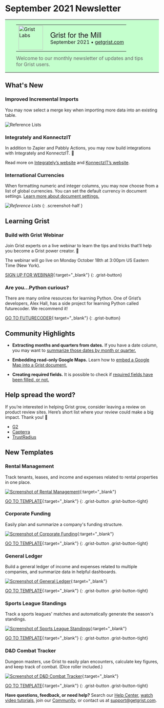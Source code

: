# September 2021 Newsletter

<style>
  /* restore some poorly overridden defaults */
  .newsletter-header .table {
    background-color: initial;
    border: initial;
  }
  .newsletter-header .table > tbody > tr > td {
    padding: initial;
    border: initial;
    vertical-align: initial;
  }
  .newsletter-header img.header-img {
    padding: initial;
    max-width: initial;
    display: initial;
    padding: initial;
    line-height: initial;
    background-color: initial;
    border: initial;
    border-radius: initial;
    margin: initial;
  }

  /* copy newsletter styles, with a prefix for sufficient specificity */
  .newsletter-header .header {
    border: none;
    padding: 0;
    margin: 0;
  }
  .newsletter-header table > tbody > tr > td.header-image {
    width: 80px;
    padding-right: 16px;
  }
  .newsletter-header table > tbody > tr > td.header-text {
    background-color: #c4ffcd;
    padding: 16px 36px;
  }
  .newsletter-header table.header-top {
    border: none;
    padding: 0;
    margin: 0;
    width: 100%;
  }
  .header-title {
    font-family: Helvetica Neue, Helvetica, Arial, sans-serif;
    font-size: 24px;
    line-height: 28px;
  }
  .header-month {
  }
  .header-welcome {
    margin-top: 12px;
    color: #666666;
  }
</style>
<div class="newsletter-header">
<table class="header" cellpadding="0" cellspacing="0" border="0"><tr>
  <td class="header-text">
    <table class="header-top"><tr>
      <td class="header-image">
        <a href="https://www.getgrist.com">
          <img class="header-img" src="/images/newsletters/grist-labs.png" width="80" height="80" alt="Grist Labs" border="0">
        </a>
      </td>
      <td class="header-top-text">
        <div class="header-title">Grist for the Mill</div>
        <div class="header-month">September 2021
          &#8226; <a href="https://www.getgrist.com/">getgrist.com</a></div>
      </td>
    </tr></table>
    <div class="header-welcome">
      Welcome to our monthly newsletter of updates and tips for Grist users.
    </div>
  </td>
</tr></table>
</div>

## What's New

### Improved Incremental Imports

You may now select a merge key when importing more data into an existing table.

![Reference Lists](../images/newsletters/2021-09/import-merge-keys.gif)

### Integrately and KonnectzIT

In addition to Zapier and Pabbly Actions, you may now build integrations with Integrately and KonnectzIT. 🚀

Read more on [Integrately’s website](https://integrately.com/integrations/grist) and [KonnectzIT’s website](https://konnectzit.com/).

### International Currencies

When formatting numeric and integer columns, you may now choose from a list of global currencies. You can set the default currency in document settings. [Learn more about document settings.](https://support.getgrist.com/creating-doc/#document-settings)

<span class="screenshot-large">*![Reference Lists](..\images\columns\columns-format-currency.png)*</span>
{: .screenshot-half }

## Learning Grist

### Build with Grist Webinar

Join Grist experts on a live webinar to learn the tips and tricks that’ll help you become a Grist power creator. 💪

The webinar will go live on Monday October 18th at 3:00pm US Eastern Time (New York).

[SIGN UP FOR WEBINAR](https://www.getgrist.com/learn-grist-webinar/){:target="\_blank"}
{: .grist-button}

### Are you...Python curious?

There are many online resources for learning Python. One of Grist’s developers, Alex Hall, has a side project for learning Python called futurecoder. We recommend it!

[GO TO FUTURECODER](https://futurecoder.io/){:target="\_blank"}
{: .grist-button}

## Community Highlights

* **Extracting months and quarters from dates.** If you have a date column, you may want to [summarize those dates by month or quarter.](https://community.getgrist.com/t/recipe-for-getting-months-and-quarters-from-dates/) 

* **Embedding read-only Google Maps.** Learn how to [embed a Google Map into a Grist document.](https://community.getgrist.com/t/how-to-embed-google-map-as-an-iframe/)

* **Creating required fields.** It is possible to check if [required fields have been filled, or not.](https://community.getgrist.com/t/how-to-make-the-mandatory-field/)  

## Help spread the word?
If you’re interested in helping Grist grow, consider leaving a review on product review sites. Here’s  short list where your review could make a big impact. Thank you! 🙏


* [G2](https://www.g2.com/products/grist/)
* [Capterra](https://www.capterra.com/p/232821/Grist/)
* [TrustRadius](https://www.trustradius.com/products/grist/)

## New Templates

### Rental Management

Track tenants, leases, and income and expenses related to rental properties in one place.

[![Screenshot of Rental Management](../images/newsletters/2021-09/rental-management.png)](https://templates.getgrist.com/5iMYwmESm33J/Rental-Management){:target="\_blank"}

[GO TO TEMPLATE](https://templates.getgrist.com/5iMYwmESm33J/Rental-Management){:target="\_blank"}
{: .grist-button .grist-button-tight}

### Corporate Funding

Easily plan and summarize a company's funding structure. 

[![Screenshot of Corporate Funding](../images/newsletters/2021-09/corporate-funding.png)](https://templates.getgrist.com/qprycQa2TVwa/Corporate-Funding){:target="\_blank"}

[GO TO TEMPLATE](https://templates.getgrist.com/qprycQa2TVwa/Corporate-Funding){:target="\_blank"}
{: .grist-button .grist-button-tight}

### General Ledger

Build a general ledger of income and expenses related to multiple companies, and summarize data in helpful dashboards.

[![Screenshot of General Ledger](../images/newsletters/2021-09/general-ledger.png)](https://templates.getgrist.com/2YwYBWpREY2a/General-Ledger){:target="\_blank"}

[GO TO TEMPLATE](https://templates.getgrist.com/2YwYBWpREY2a/General-Ledger){:target="\_blank"}
{: .grist-button .grist-button-tight}

### Sports League Standings

Track a sports leagues' matches and automatically generate the season's standings.

[![Screenshot of Sports League Standings](../images/newsletters/2021-09/sports-league.png)](https://templates.getgrist.com/1xJAp2uxM7tF/Sports-League-Standings){:target="\_blank"}

[GO TO TEMPLATE](https://templates.getgrist.com/1xJAp2uxM7tF/Sports-League-Standings){:target="\_blank"}
{: .grist-button .grist-button-tight}

### D&D Combat Tracker

Dungeon masters, use Grist to easily plan encounters, calculate key figures, and keep track of combat. (Dice roller included.)

[![Screenshot of D&D Combat Tracker](../images/newsletters/2021-09/dnd-combat.png)](https://templates.getgrist.com/3r2i6U4zhQLb/DD-Encounter-Tracker){:target="\_blank"}

[GO TO TEMPLATE](https://templates.getgrist.com/3r2i6U4zhQLb/DD-Encounter-Tracker){:target="\_blank"}
{: .grist-button .grist-button-tight}


**Have questions, feedback, or need help?** Search our [Help Center](../index.md), [watch video
tutorials](https://www.youtube.com/channel/UCx0ioQrrC-bIrkmZ7ZULr0g/playlists), join our
[Community](https://community.getgrist.com), or contact us at <support@getgrist.com>.
